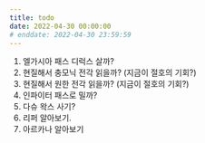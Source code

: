 ```yaml
---
title: todo
date: 2022-04-30 00:00:00
# enddate: 2022-04-30 23:59:59
---
```


1. 엘가시아 패스 디럭스 살까?
2. 현질해서 충모닉 전각 읽을까? (지금이 절호의 기회?)
3. 현질해서 원한 전각 읽을까? (지금이 절호의 기회?)
4. 인파이터 패스로 밀까?
5. 다슈 왁스 사기?
6. 리퍼 알아보기.
7. 아르카나 알아보기
